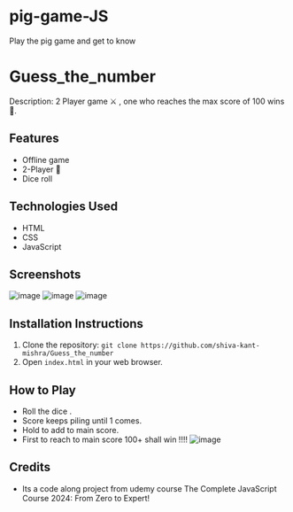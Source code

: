 # pig-game-JS
Play the pig game and get to know
# Guess_the_number

Description: 2 Player game ⚔ , one who reaches the max score of 100 wins 🎁. 

## Features
- Offline game
- 2-Player 🥈
- Dice roll

## Technologies Used
- HTML
- CSS
- JavaScript

## Screenshots
![image](https://github.com/shiva-kant-mishra/pig-game-JS/assets/98073548/1cbd3cd2-ffb8-4be5-81a4-2e2aeb338b8c)
![image](https://github.com/shiva-kant-mishra/pig-game-JS/assets/98073548/1c27599d-571d-412f-8117-bf42534fde87)
![image](https://github.com/shiva-kant-mishra/pig-game-JS/assets/98073548/ffeb767a-a58d-47e3-a400-5d34fb9ee4d8)

## Installation Instructions
1. Clone the repository: `git clone https://github.com/shiva-kant-mishra/Guess_the_number`
2. Open `index.html` in your web browser.

## How to Play
- Roll the dice .
- Score keeps piling until 1 comes.
- Hold to add to main score.
- First to reach to main score 100+ shall win !!!!
  ![image](https://github.com/shiva-kant-mishra/pig-game-JS/assets/98073548/ecad6d8b-aec6-419f-81c3-b47f909df07c)

## Credits
- Its a code along project from udemy course The Complete JavaScript Course 2024: From Zero to Expert! 


